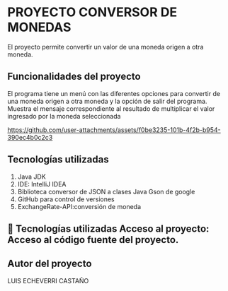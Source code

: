 <h1>PROYECTO CONVERSOR DE MONEDAS</h1>

El proyecto permite convertir un valor de una moneda origen a otra moneda.

## Funcionalidades del proyecto
El programa tiene un menú con las diferentes opciones para convertir de una moneda origen a otra moneda y la opción de salir del programa. Muestra el mensaje correspondiente al
resultado de multiplicar el valor ingresado por la moneda seleccionada

https://github.com/user-attachments/assets/f0be3235-101b-4f2b-b954-390ec4b0c2c3

## Tecnologías utilizadas
<ol>
  <li>Java JDK</li>
  <li>IDE: IntelliJ IDEA</li>
  <li>Biblioteca conversor de JSON a clases Java Gson de google</li>
  <li>GitHub para control de versiones</li>
  <li>ExchangeRate-API:conversión de moneda</li>
</ol>

## 📁 Tecnologías utilizadas Acceso al proyecto: Acceso al código fuente del proyecto.

## Autor del proyecto

LUIS ECHEVERRI CASTAÑO 

